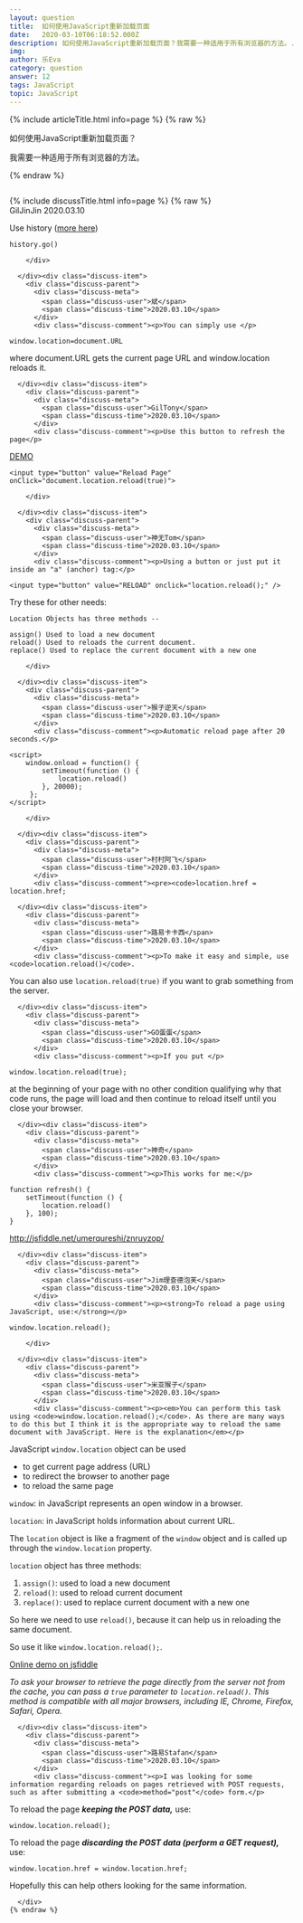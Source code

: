 ```yaml
---
layout: question
title:  如何使用JavaScript重新加载页面
date:   2020-03-10T06:18:52.000Z
description: 如何使用JavaScript重新加载页面？我需要一种适用于所有浏览器的方法。...
img: 
author: 乐Eva
category: question
answer: 12
tags: JavaScript
topic: JavaScript
---
```

<div class="article-root">
  <div class="article">
    {% include articleTitle.html info=page %}
    {% raw %}
    <div class="article-content"><p><font style="vertical-align: inherit;"><font style="vertical-align: inherit;">如何使用JavaScript重新加载页面？</font></font></p>

<p><font style="vertical-align: inherit;"><font style="vertical-align: inherit;">我需要一种适用于所有浏览器的方法。</font></font></p></div>
    {% endraw %}
  </div>
  <p style="height: 0;width:0;overflow: hidden;"> 第502篇《如何使用JavaScript重新加载页面》来自Winter(https://github.com/aiyld/aiyld.github.io)的站点</p>
  <div class="discuss-wrapper">
    {% include discussTitle.html info=page %}
    {% raw %}
    <div class="discuss-item">
        <div class="discuss-parent">
          <div class="discuss-meta">
            <span class="discuss-user">GilJinJin</span>
            <span class="discuss-time">2020.03.10</span>
          </div>
          <div class="discuss-comment"><p>Use history (<a href="https://developer.mozilla.org/en-US/docs/Web/API/History" rel="nofollow noreferrer">more here</a>)</p>

<pre><code>history.go()
</code></pre></div>
        </div>
        
      </div><div class="discuss-item">
        <div class="discuss-parent">
          <div class="discuss-meta">
            <span class="discuss-user">斌</span>
            <span class="discuss-time">2020.03.10</span>
          </div>
          <div class="discuss-comment"><p>You can simply use </p>

<pre><code>window.location=document.URL
</code></pre>

<p>where document.URL gets the current page URL and window.location reloads it.</p></div>
        </div>
        
      </div><div class="discuss-item">
        <div class="discuss-parent">
          <div class="discuss-meta">
            <span class="discuss-user">GilTony</span>
            <span class="discuss-time">2020.03.10</span>
          </div>
          <div class="discuss-comment"><p>Use this button to refresh the page</p>

<p><a href="https://fiddle.jshell.net/pd3nbwjo/" rel="nofollow noreferrer">DEMO</a></p>

<pre><code>&lt;input type="button" value="Reload Page" onClick="document.location.reload(true)"&gt;
</code></pre></div>
        </div>
        
      </div><div class="discuss-item">
        <div class="discuss-parent">
          <div class="discuss-meta">
            <span class="discuss-user">神无Tom</span>
            <span class="discuss-time">2020.03.10</span>
          </div>
          <div class="discuss-comment"><p>Using a button or just put it inside an "a" (anchor) tag:</p>

<pre><code>&lt;input type="button" value="RELOAD" onclick="location.reload();" /&gt;
</code></pre>

<p>Try these for other needs:</p>

<pre><code>Location Objects has three methods --<font></font>
<font></font>
assign() Used to load a new document<font></font>
reload() Used to reloads the current document.<font></font>
replace() Used to replace the current document with a new one<font></font>
</code></pre></div>
        </div>
        
      </div><div class="discuss-item">
        <div class="discuss-parent">
          <div class="discuss-meta">
            <span class="discuss-user">猴子逆天</span>
            <span class="discuss-time">2020.03.10</span>
          </div>
          <div class="discuss-comment"><p>Automatic reload page after 20 seconds.</p>

<pre><code>&lt;script&gt;<font></font>
    window.onload = function() {<font></font>
        setTimeout(function () {<font></font>
            location.reload()<font></font>
        }, 20000);<font></font>
     };<font></font>
&lt;/script&gt;<font></font>
</code></pre></div>
        </div>
        
      </div><div class="discuss-item">
        <div class="discuss-parent">
          <div class="discuss-meta">
            <span class="discuss-user">村村阿飞</span>
            <span class="discuss-time">2020.03.10</span>
          </div>
          <div class="discuss-comment"><pre><code>location.href = location.href;
</code></pre></div>
        </div>
        
      </div><div class="discuss-item">
        <div class="discuss-parent">
          <div class="discuss-meta">
            <span class="discuss-user">路易卡卡西</span>
            <span class="discuss-time">2020.03.10</span>
          </div>
          <div class="discuss-comment"><p>To make it easy and simple, use <code>location.reload()</code>.
You can also use <code>location.reload(true)</code> if you want to grab something from the server.</p></div>
        </div>
        
      </div><div class="discuss-item">
        <div class="discuss-parent">
          <div class="discuss-meta">
            <span class="discuss-user">GO蛋蛋</span>
            <span class="discuss-time">2020.03.10</span>
          </div>
          <div class="discuss-comment"><p>If you put </p>

<pre><code>window.location.reload(true);
</code></pre>

<p>at the beginning of your page with no other condition qualifying why that code runs, the page will load and then continue to reload itself until you close your browser.</p></div>
        </div>
        
      </div><div class="discuss-item">
        <div class="discuss-parent">
          <div class="discuss-meta">
            <span class="discuss-user">神奇</span>
            <span class="discuss-time">2020.03.10</span>
          </div>
          <div class="discuss-comment"><p>This works for me:</p>

<pre><code>function refresh() {    <font></font>
    setTimeout(function () {<font></font>
        location.reload()<font></font>
    }, 100);<font></font>
}<font></font>
</code></pre>

<p><a href="http://jsfiddle.net/umerqureshi/znruyzop/" rel="nofollow noreferrer">http://jsfiddle.net/umerqureshi/znruyzop/</a></p></div>
        </div>
        
      </div><div class="discuss-item">
        <div class="discuss-parent">
          <div class="discuss-meta">
            <span class="discuss-user">Jim理查德泡芙</span>
            <span class="discuss-time">2020.03.10</span>
          </div>
          <div class="discuss-comment"><p><strong>To reload a page using JavaScript, use:</strong></p>

<pre><code>window.location.reload();
</code></pre></div>
        </div>
        
      </div><div class="discuss-item">
        <div class="discuss-parent">
          <div class="discuss-meta">
            <span class="discuss-user">米亚猴子</span>
            <span class="discuss-time">2020.03.10</span>
          </div>
          <div class="discuss-comment"><p><em>You can perform this task using <code>window.location.reload();</code>. As there are many ways to do this but I think it is the appropriate way to reload the same document with JavaScript. Here is the explanation</em></p>

<p>JavaScript <code>window.location</code> object can be used </p>

<ul>
<li>to get current page address (URL)</li>
<li>to redirect the browser to another page</li>
<li>to reload the same page</li>
</ul>

<p><code>window</code>: in JavaScript represents an open window in a browser.</p>

<p><code>location</code>: in JavaScript holds information about current URL.</p>

<p>The <code>location</code> object is like a fragment of the <code>window</code> object and is called up through the <code>window.location</code> property.</p>

<p><code>location</code> object has three methods:</p>

<ol>
<li><code>assign()</code>: used to load a new document</li>
<li><code>reload()</code>: used to reload current document</li>
<li><code>replace()</code>: used to replace current document with a new one</li>
</ol>

<p>So here we need to use <code>reload()</code>, because it can help us in reloading  the same document.</p>

<p>So use it like <code>window.location.reload();</code>.</p>

<p><a href="http://jsfiddle.net/agrawalnikhil/4FhHA/" rel="noreferrer">Online demo on jsfiddle</a></p>

<p><em>To ask your browser to retrieve the page directly from the server not from the cache, you can pass a <code>true</code> parameter to <code>location.reload()</code>. This method is compatible with all major browsers, including IE, Chrome, Firefox, Safari, Opera.</em></p></div>
        </div>
        
      </div><div class="discuss-item">
        <div class="discuss-parent">
          <div class="discuss-meta">
            <span class="discuss-user">路易Stafan</span>
            <span class="discuss-time">2020.03.10</span>
          </div>
          <div class="discuss-comment"><p>I was looking for some information regarding reloads on pages retrieved with POST requests, such as after submitting a <code>method="post"</code> form.</p>

<p>To reload the page <strong><em>keeping the POST data,</em></strong> use:</p>

<p><code>window.location.reload();</code></p>

<p>To reload the page <strong><em>discarding the POST data (perform a GET request),</em></strong> use:</p>

<p><code>window.location.href = window.location.href;</code></p>

<p>Hopefully this can help others looking for the same information.</p></div>
        </div>
        
      </div>
    {% endraw %}
  </div>
<div>
